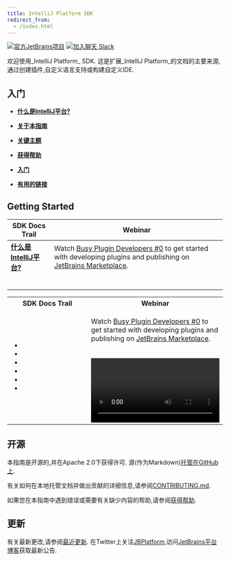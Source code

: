 ```yaml
---
title: IntelliJ Platform SDK
redirect_from:
  - /index.html
---
```


[![官方JetBrains项目](https://jb.gg/badges/official-flat-square.svg)](https://confluence.jetbrains.com/display/ALL/JetBrains+on+GitHub)
[![加入聊天 Slack](https://img.shields.io/badge/Slack-%23intellij--platform-blue?style=flat-square&logo=slack)](https://plugins.jetbrains.com/slack)


欢迎使用_IntelliJ Platform_ SDK.
这是扩展_IntelliJ Platform_的文档的主要来源,通过创建插件,自定义语言支持或构建自定义IDE.


## 入门


* [**什么是IntelliJ平台?**](intro/intellij_platform.md)

* [**关于本指南**](intro/about.md)
    
* [**关键主题**](intro/key_topics.md)

* [**获得帮助**](intro/getting_help.md)

* [**入门**](/basics/getting_started.md)

* [**有用的链接**](/appendix/resources/useful_links.md)


## Getting Started

| SDK Docs Trail                                   | Webinar                                                                                                                                                                                         |
|--------------------------------------------------|-------------------------------------------------------------------------------------------------------------------------------------------------------------------------------------------------|
| [**什么是IntelliJ平台?**](intro/intellij_platform.md) | Watch [Busy Plugin Developers #0](https://www.youtube.com/watch?v=-6D5-xEaYig) to get started with developing plugins and publishing on [JetBrains Marketplace](https://plugins.jetbrains.com). |
|                                                  |                                                                                                                                                                                                 |
|                                                  |                                                                                                                                                                                                 |
|                                                  |                                                                                                                                                                                                 |
|                                                  |                                                                                                                                                                                                 |
|                                                  |                                                                                                                                                                                                 |
|                                                  |                                                                                                                                                                                                 |


<table>
<tr>
<th>
SDK Docs Trail
</th>
<th>
Webinar
</th>
</tr>
<tr>
<td>


* [](about.md)
* [](plugin_alternatives.md)
* [](getting_started.md)
* [](explore_api.md)
* [](useful_links.md)
* [](learning_resources.md)

</td>

<td width="50%">

Watch [Busy Plugin Developers #0](https://www.youtube.com/watch?v=-6D5-xEaYig) to get started with developing plugins and publishing on [JetBrains Marketplace](https://plugins.jetbrains.com).
<br/>
<br/>

<video href="-6D5-xEaYig" title="Busy Plugin Developers #0" width="300"/>

</td>
</tr>
</table>

## 开源


本指南是开源的,并在Apache 2.0下获得许可.
源(作为Markdown)[托管在GitHub上](https://github.com/JetBrains/intellij-sdk-docs).

有关如何在本地托管文档并做出贡献的详细信息,请参阅[CONTRIBUTING.md](CONTRIBUTING.md).


如果您在本指南中遇到错误或需要有关缺少内容的帮助,请参阅[获得帮助](/intro/getting_help.md).


## 更新

有关最新更改,请参阅[最近更新](recent_updated.md).
在Twitter上关注[JBPlatform](https://twitter.com/JBPlatform/),访问[JetBrains平台博客](https://blog.jetbrains.com/platform/)获取最新公告.


